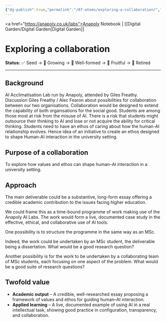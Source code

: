 ```yaml
---
{"dg-publish":true,"permalink":"/07-atoms/exploring-a-collaboration/","created":"2025-08-11T23:31:29.061+01:00","updated":"2025-08-25T08:33:29.424+01:00"}
---
```


<a href="https://anapoly.co.uk/labs">Anapoly Notebook</a> | [[Digital Garden/Digital Garden\|Digital Garden]] 

# Exploring a collaboration  
**Status:** ✅ Seed → 🔸 Growing → 🔸 Well-formed → 🔸 Fruitful → 🔸 Retired

---
## Background

AI Acclimatisation Lab run by Anapoly, attended by Giles Freathy.
Discussion Giles Freathy / Alec Fearon about possibilities for collaboration between our two organisations.
Collaboration would be designed to extend the capability of both organisations for the social good. 
Students are among those most at risk from the misuse of AI. 
There is a risk that students might outsource their thinking to AI and lose or not acquire the ability for critical thinking. 
Students need to have an ethos of caring about how the human-AI relationship evolves.
Hence idea of an initiative to create an ethos designed to shape Human-AI interaction in the university setting. 

## Purpose of a collaboration  

To explore how values and ethos can shape human–AI interaction in a university setting.

## Approach  

The main deliverable could be a substantive, long-form essay offering a credible academic contribution to the issues facing higher education. 

We could frame this as a time-bound programme of work making use of the Anapoly AI Labs. The work would form a live, documented case study in the effective, ethical, and collaborative use of AI tools.

One possibility is to structure the programme in the same way as an MSc.

Indeed, the work could be undertaken by an MSc student, the deliverable being a dissertation. What would be a good research question?

Another possibility is for the work to be undertaken by a collaborating team of MSc students, each focusing on one aspect of the problem. What would be a good suite of research questions?

## Twofold value 

- **Academic output** – A credible, well-researched essay proposing a framework of values and ethos for guiding human–AI interaction.
- **Applied learning** – A live, documented example of using AI in a real intellectual task, showing good practice in configuration, transparency, and collaboration.
